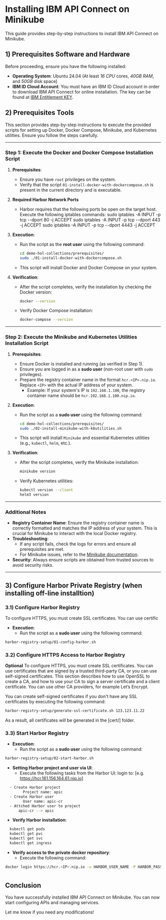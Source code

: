 # Installing IBM API Connect on Minikube

This guide provides step-by-step instructions to install IBM API Connect on Minikube.

## 1) Prerequisites Software and Hardware

Before proceeding, ensure you have the following installed:
- **Operating System**: Ubuntu 24.04 (At least *16 CPU* cores, *40GB RAM*, and *50GB* disk space)
- **IBM ID Cloud Account**: You must have an IBM ID Cloud account in order to download IBM API Connect for online installation. The key can be found at [IBM Entitlement KEY](https://myibm.ibm.com/products-services/containerlibrary).

## 2) Prerequisites Tools

This section provides step-by-step instructions to execute the provided scripts for setting up Docker, Docker Compose, Minikube, and Kubernetes utilities. Ensure you follow the steps carefully.

---

### Step 1: Execute the Docker and Docker Compose Installation Script

1. **Prerequisites**:
   - Ensure you have `root` privileges on the system.
   - Verify that the script `01-install-docker-with-dockercompose.sh` is present in the current directory and is executable.

2. **Required Harbor Network Ports**
   - Harbor requires that the following ports be open on the target host.
     Execute the following iptables commands:
         sudo iptables -A INPUT -p tcp --dport 80 -j ACCEPT
         sudo iptables -A INPUT -p tcp --dport 443 -j ACCEPT
         sudo iptables -A INPUT -p tcp --dport 4443 -j ACCEPT
3. **Execution**:
   - Run the script as the **root user** using the following command:
     ```bash
     cd demo-hol-collections/prerequisites/
     sudo ./01-install-docker-with-dockercompose.sh
     ```
   - This script will install Docker and Docker Compose on your system.

4. **Verification**:
   - After the script completes, verify the installation by checking the Docker version:
     ```bash
     docker --version
     ```
   - Verify Docker Compose installation:
     ```bash
     docker-compose --version
     ```

---

### Step 2: Execute the Minikube and Kubernetes Utilities Installation Script

1. **Prerequisites**:
   - Ensure Docker is installed and running (as verified in Step 1).
   - Ensure you are logged in as a **sudo user** (non-root user with `sudo` privileges).
   - Prepare the registry container name in the format `hcr.<IP>.nip.io`. Replace `<IP>` with the actual IP address of your system.
     - Example: If your system's IP is `192.168.1.100`, the registry container name should be `hcr.192.168.1.100.nip.io`.

2. **Execution**:
   - Run the script as a **sudo user** using the following command:
     ```bash
     cd demo-hol-collections/prerequisites/
     sudo ./02-install-minikube-with-k8utilities.sh
     ```
   - This script will install `Minikube` and essential Kubernetes utilities (e.g., `kubectl`, `helm`, etc.).

3. **Verification**:
   - After the script completes, verify the Minikube installation:
     ```bash
     minikube version
     ```
   - Verify Kubernetes utilities:
     ```bash
     kubectl version --client
     helm3 version
     ```

---

### Additional Notes

- **Registry Container Name**: Ensure the registry container name is correctly formatted and matches the IP address of your system. This is crucial for Minikube to interact with the local Docker registry.
- **Troubleshooting**:
  - If any script fails, check the logs for errors and ensure all prerequisites are met.
  - For Minikube issues, refer to the [Minikube documentation](https://minikube.sigs.k8s.io/docs/).
- **Security**: Always ensure scripts are obtained from trusted sources to avoid security risks.

---

## 3) Configure Harbor Private Registry (when installing off-line installtion)

### 3.1) Configure Harbor Registry
To configure HTTPS, you must create SSL certificates. You can use certific
- **Execution**:
   - Run the script as a **sudo user** using the following command:
```bash
harbor-registry-setup/01-config-harbor.sh
```

### 3.2) Configure HTTPS Access to Harbor Registry
**Optional**
To configure HTTPS, you must create SSL certificates. You can use certificates that are signed by a trusted third-party CA, or you can use self-signed certificates. This section describes how to use OpenSSL to create a CA, and how to use your CA to sign a server certificate and a client certificate. You can use other CA providers, for example Let’s Encrypt.

You can create self-signed certificates if you don't have any SSL certificates by executing the following command:
```bash
harbor-registry-setup/generate-ssl-certificate.sh 123.123.11.22
```
As a result, all certificates will be generated in the [cert/] folder.

### 3.3) Start Harbor Registry
- **Execution**:
   - Run the script as a **sudo user** using the following command:
```bash
harbor-registry-setup/02-start-harbor.sh
```
- **Setting Harbor project and user via UI**:
   - Execute the following tasks from the Harbor UI:
      login to: [e.g. https://hcr.161.156.164.61.nip.io]
```bash
  - Create Harbor project
        Project name: apic
  - Create Harbor user
        User name: apic-cr
  - Attched Harbor user to project
      apic-cr --> apic
```
- **Verify Harbor installation**:
```bash
  kubectl get pods
  kubectl get pvc
  kubectl get svc
  kubectl get ingress
```
- **Verify access to the private docker repository**:
   - Execute the following command:
```bash
docker login https://hcr.<IP>.nip.io -u HARBOR_USER_NAME -P HARBOR_PASSWORD
```

#
## Conclusion

You have successfully installed IBM API Connect on Minikube. You can now start configuring APIs and managing services.

Let me know if you need any modifications!